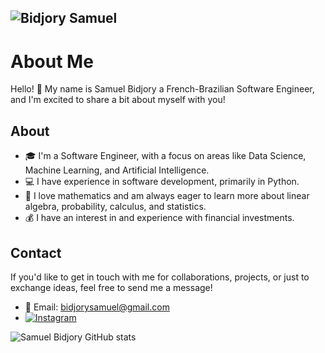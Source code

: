 ![Bidjory Samuel](https://github.com/BidjorySamuel/BidjorySamuel/blob/main/Samuel%20Bidjory.png)
---

# About Me

Hello! 👋 My name is Samuel Bidjory a French-Brazilian Software Engineer, and I'm excited to share a bit about myself with you!

## About

- 🎓 I'm a Software Engineer, with a focus on areas like Data Science, Machine Learning, and Artificial Intelligence.
- 💻 I have experience in software development, primarily in Python.
- 🧠 I love mathematics and am always eager to learn more about linear algebra, probability, calculus, and statistics.
- 💰 I have an interest in and experience with financial investments.

## Contact

If you'd like to get in touch with me for collaborations, projects, or just to exchange ideas, feel free to send me a message!

- 📧 Email: bidjorysamuel@gmail.com
 - [![Instagram](https://img.shields.io/badge/Instagram-E4405F?style=for-the-badge&logo=instagram&logoColor=white)](https://www.instagram.com/mano_bid_/)

![Samuel Bidjory GitHub stats](https://github-readme-stats.vercel.app/api?username=BidjorySamuel&show_icons=true&theme=transparent)
